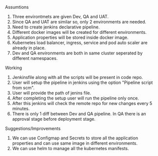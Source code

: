 Assumtions
1. Three environtmets are given Dev, QA and UAT.
2. Since QA and UAT are similar so, only 2 environments are needed.
3. Need to create jenkins declarative pipeline.
4. Different docker images will be created for different environments.
5. Application properties will be stored inside docker image.
6. Kubernetes load balancer, ingress, service and pod auto scaler are already in place.
7. Dev and QA environments are both in same cluster seperated by different namespaces.

Working
1. Jenkinsfile along with all the scripts will be present in code repo.
2. User will setup the pipeline in jenkins using the option "Pipeline script from scm".
3. User will provide the path of jenins file.
4. After completing the setup user will run the pipeline only once.
5. After this jenkins will check the remote repo for new changes every 5 minutes.
6. There is only 1 diff between Dev and QA pipeline. In QA there is an approval stage before deployment stage.

Suggestions/Improvements
1. We can use Configmap and Secrets to store all the application properties and can use same image in different environments.
2. We can use helm to manage all the kubernetes manifests.